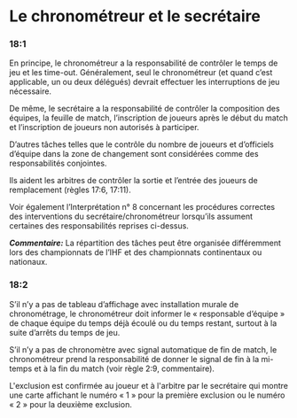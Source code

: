 # Le chronométreur et le secrétaire

### 18:1
En principe, le chronométreur a la responsabilité de contrôler le temps de jeu et les time-out.
Généralement, seul le chronométreur (et quand c’est applicable, un ou deux délégués) devrait
effectuer les interruptions de jeu nécessaire.

De même, le secrétaire a la responsabilité de contrôler la composition des équipes, la feuille de
match, l’inscription de joueurs après le début du match et l’inscription de joueurs non autorisés à
participer.

D’autres tâches telles que le contrôle du nombre de joueurs et d’officiels d’équipe dans la zone de
changement sont considérées comme des responsabilités conjointes.

Ils aident les arbitres de contrôler la sortie et l’entrée des joueurs de remplacement (règles 17:6,
17:11).

Voir également l’Interprétation n° 8 concernant les procédures correctes des interventions du
secrétaire/chronométreur lorsqu’ils assument certaines des responsabilités reprises ci-dessus.

***Commentaire:***
La répartition des tâches peut être organisée différemment lors des championnats de l’IHF et des
championnats continentaux ou nationaux.

### 18:2
S’il n’y a pas de tableau d’affichage avec installation murale de chronométrage, le chronométreur
doit informer le « responsable d’équipe » de chaque équipe du temps déjà écoulé ou du temps
restant, surtout à la suite d’arrêts du temps de jeu.

S’il n’y a pas de chronomètre avec signal automatique de fin de match, le chronométreur prend la
responsabilité de donner le signal de fin à la mi-temps et à la fin du match (voir règle 2:9,
commentaire).

L'exclusion est confirmée au joueur et à l'arbitre par le secrétaire qui montre une carte affichant le
numéro « 1 » pour la première exclusion ou le numéro « 2 » pour la deuxième exclusion.
